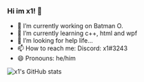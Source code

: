 ### Hi im x1! 👋

- 🔭 I’m currently working on Batman O.
- 🌱 I’m currently learning c++, html and wpf
- 🤔 I’m looking for help life...
- 📫 How to reach me: Discord: x1#3243
- 😄 Pronouns: he/him


![x1's GitHub stats](https://github-readme-stats.vercel.app/api?username=x1official&show_icons=true&theme=cobalt)
